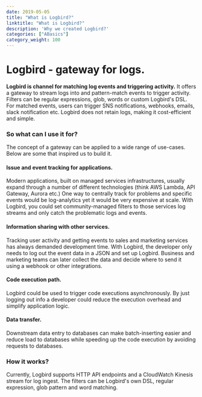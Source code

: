 ```yaml
---
date: 2019-05-05
title: "What is Logbird?"
linktitle: "What is Logbird?"
description: 'Why we created Logbird?'
categories: ["ABasics"]
category_weight: 100
---
```


<h1 class='h2 font-weight-light'><b>Logbird</b> - gateway for logs.</h1>

**Logbird is channel for matching log events and triggering activity.** It offers a gateway to stream logs into and pattern-match events to trigger activity. Filters can be regular expressions, glob, words or custom Logbird's DSL. For matched events, users can trigger SNS notifications, webhooks, emails, slack notification etc. Logbird does not retain logs, making it cost-efficient and simple.

<h3 class='font-weight-light'>So what can I use it for?</h3>
The concept of a gateway can be applied to a wide range of use-cases. Below are some that inspired us to build it.

<h4>Issue and event tracking for applications.</h4>
Modern applications, built on managed services infrastructures, usually expand through a number of different technologies (think AWS Lambda, API Gateway, Aurora etc.) One way to centrally track for problems and specific events would be log-analytics yet it would be very expensive at scale. With Logbird, you could set community-managed filters to those services log streams and only catch the problematic logs and events.

<h4 class='mt-2'>Information sharing with other services.</h4>
Tracking user activity and getting events to sales and marketing services has always demanded development time. With Logbird, the developer only needs to log out the event data in a JSON and set up Logbird. Business and marketing teams can later collect the data and decide where to send it using a webhook or other integrations.

<h4>Code execution path.</h4>
Logbird could be used to trigger code executions asynchronously. By just logging out info a developer could reduce the execution overhead and simplify application logic.

<h4>Data transfer.</h4>
Downstream data entry to databases can make batch-inserting easier and reduce load to databases while speeding up the code execution by avoiding requests to databases.

<h3 class='font-weight-light'>How it works?</h3>
Currently, Logbird supports HTTP API endpoints and a CloudWatch Kinesis stream for log ingest. The filters can be Logbird's own DSL, regular expression, glob pattern and word matching.
